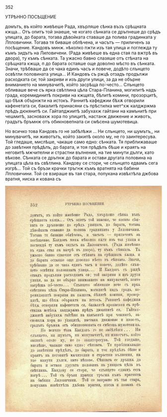 ﻿352

УТРѢННО ПОСѢЩЕНИЕ

домътъ, въ който живѣеше Рада, хвърляше сѣнка възъ срѣщната кжща... Отъ опитъ той знаеше, че когато сѣнката се дръпнеше до срѣдъ улицата, до барата, тогава дѣвойката ставаше да полива градинката у Лпловичини. Тогава тя биваше облѣчена, и часътъ — приличенъ за посѣщение. Кандовъ минж. нѣколко пжти изъ тая улица и поглежда ту къмъ зидътъ на Лиловичени. (Рада живѣеше въ една стая па вжтрѣ въ двора), ту къмъ сѣнката. Та ужасно бавно слазяше отъ стѣната на срѣщната кжща, п до барата остаяше още доволно мѣсто въ сѣнката. Значи, трѣбваше да се чака единъ часъ и повече, додѣто слънцето освѣтли половината улица... И Кандовъ съ ржцѣ отзадъ продължи расходката си; той закриви и изъ други улици, за да не обърне вниманието на минувачитѣ, който засрѣща по́-често... Слънцето обливаше вече съ ярка свѣтлина цѣла Стара-Планина, могилитѣ надъ града, коремидинитѣ покриви на кжщята, бѣлитѣ комини, прозорцитѣ, що бѣхѫ обърнжти на истокъ. Раннитѣ кафеджии бѣхѫ отворили кафенетата си, бакалитѣ принасяни съ прѣстилка мет^хж калджржма прѣдъ дюкянитѣ си. Гайтапджиитѣ забухахж гайтани на камънитѣ при чешмитѣ, засновахж хора по улицитѣ, настанж движение и животъ, градътъ бръмнж отъ обикновепната си смѣсена шумотевица.

Но всичко това Кандовъ го не забѣлѣжи ... Ни слънцето, ни шумътъ,, ни минувачитѣ, ни животътъ, който закипѣ около му, не го заинтересува. Той гледаше, мислѣше, чакаше само едно: сѣнката. Тя приближаваше до завѣтния прѣдѣлъ, до барата, и тоя прѣдѣлъ бѣше и краятъ на неговитѣ мжчителни и страстни вълнения, на тие минути дълги, като вѣкове. Сѣнката се дръпнж до барата и остави другата половина на улицата цѣла въ свѣтлина. Кандову се стори, че слънцето едвамъ сега изгрѣ... Той съ бръзи крачки тръгнж къмъ вратнята на бабини Лпловичини. Той се взираше въ тая стара, попукана извѣхтѣла джбова вратня, ниска и кована съ

![original](images/393.jpg)

